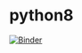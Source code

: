 # python8
[![Binder](https://mybinder.org/badge_logo.svg)](https://mybinder.org/v2/gh/RasmusHelsgaun/python8/master?filepath=Assignment8.ipynb)
